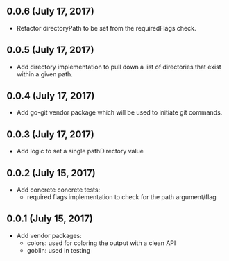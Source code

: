 ## 0.0.6 (July 17, 2017)

- Refactor directoryPath to be set from the requiredFlags check.

## 0.0.5 (July 17, 2017)

- Add directory implementation to pull down a list of directories that exist within a given path.

## 0.0.4 (July 17, 2017)

- Add go-git vendor package which will be used to initiate git commands.

## 0.0.3 (July 17, 2017)

- Add logic to set a single pathDirectory value
    
## 0.0.2 (July 15, 2017)

- Add concrete concrete tests:
    - required flags implementation to check for the path argument/flag
    
## 0.0.1 (July 15, 2017)

- Add vendor packages:
    - colors: used for coloring the output with a clean API
    - goblin: used in testing